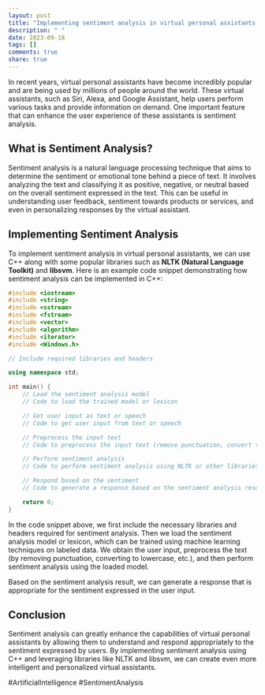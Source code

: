 ```yaml
---
layout: post
title: "Implementing sentiment analysis in virtual personal assistants using C++"
description: " "
date: 2023-09-18
tags: []
comments: true
share: true
---
```


In recent years, virtual personal assistants have become incredibly popular and are being used by millions of people around the world. These virtual assistants, such as Siri, Alexa, and Google Assistant, help users perform various tasks and provide information on demand. One important feature that can enhance the user experience of these assistants is sentiment analysis.

## What is Sentiment Analysis?

Sentiment analysis is a natural language processing technique that aims to determine the sentiment or emotional tone behind a piece of text. It involves analyzing the text and classifying it as positive, negative, or neutral based on the overall sentiment expressed in the text. This can be useful in understanding user feedback, sentiment towards products or services, and even in personalizing responses by the virtual assistant.

## Implementing Sentiment Analysis

To implement sentiment analysis in virtual personal assistants, we can use C++ along with some popular libraries such as **NLTK (Natural Language Toolkit)** and **libsvm**. Here is an example code snippet demonstrating how sentiment analysis can be implemented in C++:

```cpp
#include <iostream>
#include <string>
#include <sstream>
#include <fstream>
#include <vector>
#include <algorithm>
#include <iterator>
#include <Windows.h>

// Include required libraries and headers

using namespace std;

int main() {
    // Load the sentiment analysis model
    // Code to load the trained model or lexicon

    // Get user input as text or speech
    // Code to get user input from text or speech

    // Preprocess the input text
    // Code to preprocess the input text (remove punctuation, convert to lowercase, etc.)

    // Perform sentiment analysis
    // Code to perform sentiment analysis using NLTK or other libraries

    // Respond based on the sentiment
    // Code to generate a response based on the sentiment analysis result

    return 0;
}
```

In the code snippet above, we first include the necessary libraries and headers required for sentiment analysis. Then we load the sentiment analysis model or lexicon, which can be trained using machine learning techniques on labeled data. We obtain the user input, preprocess the text (by removing punctuation, converting to lowercase, etc.), and then perform sentiment analysis using the loaded model.

Based on the sentiment analysis result, we can generate a response that is appropriate for the sentiment expressed in the user input.

## Conclusion

Sentiment analysis can greatly enhance the capabilities of virtual personal assistants by allowing them to understand and respond appropriately to the sentiment expressed by users. By implementing sentiment analysis using C++ and leveraging libraries like NLTK and libsvm, we can create even more intelligent and personalized virtual assistants.

#ArtificialIntelligence #SentimentAnalysis